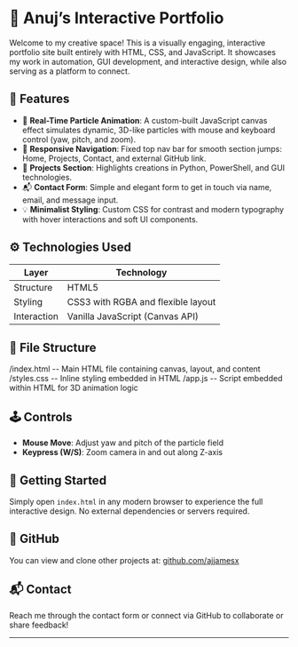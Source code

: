 # 🌌 Anuj’s Interactive Portfolio

Welcome to my creative space! This is a visually engaging, interactive portfolio site built entirely with HTML, CSS, and JavaScript. It showcases my work in automation, GUI development, and interactive design, while also serving as a platform to connect.

## 🎯 Features

- 🎨 **Real-Time Particle Animation**: A custom-built JavaScript canvas effect simulates dynamic, 3D-like particles with mouse and keyboard control (yaw, pitch, and zoom).
- 🧭 **Responsive Navigation**: Fixed top nav bar for smooth section jumps: Home, Projects, Contact, and external GitHub link.
- 📂 **Projects Section**: Highlights creations in Python, PowerShell, and GUI technologies.
- 📬 **Contact Form**: Simple and elegant form to get in touch via name, email, and message input.
- 💡 **Minimalist Styling**: Custom CSS for contrast and modern typography with hover interactions and soft UI components.

## ⚙️ Technologies Used

| Layer         | Technology                          |
|--------------|-------------------------------------|
| Structure     | HTML5                               |
| Styling       | CSS3 with RGBA and flexible layout |
| Interaction   | Vanilla JavaScript (Canvas API)    |

## 📁 File Structure
/index.html       -- Main HTML file containing canvas, layout, and content /styles.css       -- Inline styling embedded in HTML /app.js           -- Script embedded within HTML for 3D animation logic


## 🕹️ Controls

- **Mouse Move**: Adjust yaw and pitch of the particle field
- **Keypress (W/S)**: Zoom camera in and out along Z-axis

## 🚀 Getting Started

Simply open `index.html` in any modern browser to experience the full interactive design. No external dependencies or servers required.

## 🔗 GitHub

You can view and clone other projects at: [github.com/ajjamesx](https://github.com/ajjamesx)

## 📬 Contact

Reach me through the contact form or connect via GitHub to collaborate or share feedback!

---
